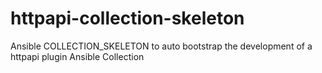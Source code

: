 # httpapi-collection-skeleton
Ansible COLLECTION_SKELETON to auto bootstrap the development of a httpapi plugin Ansible Collection
